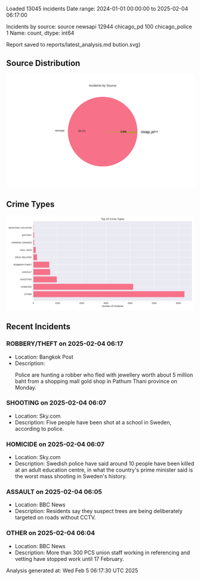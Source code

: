 
Loaded 13045 incidents
Date range: 2024-01-01 00:00:00 to 2025-02-04 06:17:00

Incidents by source:
source
newsapi           12944
chicago_pd          100
chicago_police        1
Name: count, dtype: int64

Report saved to reports/latest_analysis.md
bution.svg)

## Source Distribution
![Source Distribution](images/source_distribution.svg)

## Crime Types
![Crime Types](images/crime_types.svg)

## Recent Incidents

### ROBBERY/THEFT on 2025-02-04 06:17
- Location: Bangkok Post
- Description: <p>Police are hunting a robber who fled with jewellery worth about 5 million baht from a shopping mall gold shop in Pathum Thani province on Monday.</p>


### SHOOTING on 2025-02-04 06:07
- Location: Sky.com
- Description: Five people have been shot at a school in Sweden, according to police.


### HOMICIDE on 2025-02-04 06:07
- Location: Sky.com
- Description: Swedish police have said around 10 people have been killed at an adult education centre, in what the country's prime minister said is the worst mass shooting in Sweden's history.


### ASSAULT on 2025-02-04 06:05
- Location: BBC News
- Description: Residents say they suspect trees are being deliberately targeted on roads without CCTV.


### OTHER on 2025-02-04 06:04
- Location: BBC News
- Description: More than 300 PCS union staff working in referencing and vetting have stopped work until 17 February.

Analysis generated at: Wed Feb  5 06:17:30 UTC 2025
